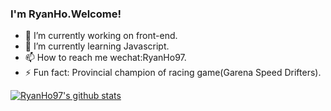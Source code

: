 ### I'm RyanHo.Welcome!


- 🔭 I’m currently working on front-end.
- 🌱 I’m currently learning Javascript.
- 📫 How to reach me wechat:RyanHo97.
- ⚡ Fun fact: Provincial champion of racing game(Garena Speed Drifters).

[![RyanHo97's github stats](https://github-readme-stats.vercel.app/api?username=RyanHo97&bg_color=30,134695,904e95&title_color=fff&text_color=fff)](https://github.com/anuraghazra/github-readme-stats)
